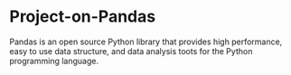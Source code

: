 # Project-on-Pandas
Pandas is an open source Python library that provides high performance, easy to use data structure, and data analysis toots for the Python programming language.
